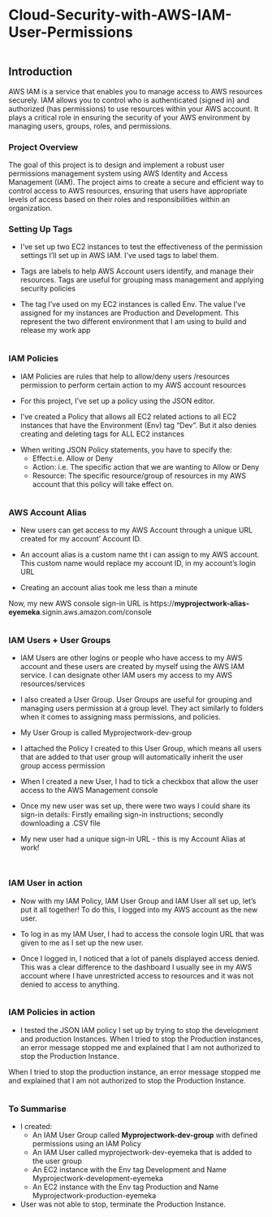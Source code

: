 # Cloud-Security-with-AWS-IAM-User-Permissions

<!-- wp:image {"id":29,"sizeSlug":"large","linkDestination":"none"} -->
<figure class="wp-block-image size-large"><img src="https://eyemekacybersecurityportfolio.wordpress.com/wp-content/uploads/2024/09/architecture.png?w=1024" alt="" class="wp-image-29" /></figure>
<!-- /wp:image -->

<!-- wp:heading -->
<h2 class="wp-block-heading">Introduction</h2>
<!-- /wp:heading -->

<!-- wp:paragraph -->
<p>AWS IAM is a service that enables you to manage access to AWS resources securely. IAM allows you to control who is authenticated (signed in) and authorized (has permissions) to use resources within your AWS account. It plays a critical role in ensuring the security of your AWS environment by managing users, groups, roles, and permissions.</p>
<!-- /wp:paragraph -->

<!-- wp:more -->
<!--more-->
<!-- /wp:more -->

<!-- wp:heading {"level":3} -->
<h3 class="wp-block-heading">Project Overview</h3>
<!-- /wp:heading -->

<!-- wp:paragraph -->
<p>The goal of this project is to design and implement a robust user permissions management system using AWS Identity and Access Management (IAM). The project aims to create a secure and efficient way to control access to AWS resources, ensuring that users have appropriate levels of access based on their roles and responsibilities within an organization.</p>
<!-- /wp:paragraph -->

<!-- wp:heading {"level":3} -->
<h3 class="wp-block-heading">Setting Up Tags</h3>
<!-- /wp:heading -->

<!-- wp:list -->
<ul class="wp-block-list"><!-- wp:list-item -->
<li>I’ve set up two EC2 instances to test the effectiveness of the permission settings I’ll set up in AWS IAM. I’ve used tags to label them.</li>
<!-- /wp:list-item --></ul>
<!-- /wp:list -->

<!-- wp:list -->
<ul class="wp-block-list"><!-- wp:list-item -->
<li>Tags are labels to help AWS Account users identify, and manage their resources. Tags are useful for grouping mass management and applying security policies</li>
<!-- /wp:list-item --></ul>
<!-- /wp:list -->

<!-- wp:list -->
<ul class="wp-block-list"><!-- wp:list-item -->
<li>The tag I’ve used on my EC2 instances is called Env. The value I’ve assigned for my instances are Production and Development. This represent the two different environment that I am using to build and release my work app</li>
<!-- /wp:list-item --></ul>
<!-- /wp:list -->

<!-- wp:image {"id":36,"sizeSlug":"large","linkDestination":"none"} -->
<figure class="wp-block-image size-large"><img src="https://eyemekacybersecurityportfolio.wordpress.com/wp-content/uploads/2024/09/screenshot-34.png?w=871" alt="" class="wp-image-36" /></figure>
<!-- /wp:image -->

<!-- wp:heading {"level":3} -->
<h3 class="wp-block-heading">IAM Policies</h3>
<!-- /wp:heading -->

<!-- wp:list -->
<ul class="wp-block-list"><!-- wp:list-item -->
<li>IAM Policies are rules that help to allow/deny users /resources permission to perform certain action to my AWS account resources</li>
<!-- /wp:list-item --></ul>
<!-- /wp:list -->

<!-- wp:list -->
<ul class="wp-block-list"><!-- wp:list-item -->
<li>For this project, I’ve set up a policy using the JSON editor.</li>
<!-- /wp:list-item --></ul>
<!-- /wp:list -->

<!-- wp:list -->
<ul class="wp-block-list"><!-- wp:list-item -->
<li>I’ve created a Policy that allows all EC2 related actions to all EC2 instances that have the Environment (Env) tag “Dev”. But it also denies creating and deleting tags for ALL EC2 instances</li>
<!-- /wp:list-item --></ul>
<!-- /wp:list -->

<!-- wp:list -->
<ul class="wp-block-list"><!-- wp:list-item -->
<li>When writing JSON Policy statements, you have to specify the:<!-- wp:list -->
<ul class="wp-block-list"><!-- wp:list-item -->
<li>Effect:i.e. Allow or Deny</li>
<!-- /wp:list-item -->

<!-- wp:list-item -->
<li>Action: i.e. The specific action that we are wanting to Allow or Deny</li>
<!-- /wp:list-item -->

<!-- wp:list-item -->
<li>Resource: The specific resource/group of resources in my AWS account that this policy will take effect on.</li>
<!-- /wp:list-item --></ul>
<!-- /wp:list --></li>
<!-- /wp:list-item --></ul>
<!-- /wp:list -->

<!-- wp:image {"id":38,"sizeSlug":"large","linkDestination":"none"} -->
<figure class="wp-block-image size-large"><img src="https://eyemekacybersecurityportfolio.wordpress.com/wp-content/uploads/2024/09/screenshot-36.png?w=1024" alt="" class="wp-image-38" /></figure>
<!-- /wp:image -->

<!-- wp:heading {"level":3} -->
<h3 class="wp-block-heading">AWS Account Alias</h3>
<!-- /wp:heading -->

<!-- wp:list -->
<ul class="wp-block-list"><!-- wp:list-item -->
<li>New users can get access to my AWS Account through a unique URL created for my account’ Account ID.</li>
<!-- /wp:list-item --></ul>
<!-- /wp:list -->

<!-- wp:list -->
<ul class="wp-block-list"><!-- wp:list-item -->
<li>An account alias is a custom name tht i can assign to my AWS account. This custom name would replace my account ID, in my account’s login URL</li>
<!-- /wp:list-item --></ul>
<!-- /wp:list -->

<!-- wp:list -->
<ul class="wp-block-list"><!-- wp:list-item -->
<li>Creating an account alias took me less than a minute</li>
<!-- /wp:list-item --></ul>
<!-- /wp:list -->

<!-- wp:paragraph -->
<p>Now, my new AWS console sign-in URL is<strong> </strong>https://<strong>myprojectwork-alias-eyemeka</strong>.signin.aws.amazon.com/console</p>
<!-- /wp:paragraph -->

<!-- wp:image {"id":40,"sizeSlug":"large","linkDestination":"none"} -->
<figure class="wp-block-image size-large"><img src="https://eyemekacybersecurityportfolio.wordpress.com/wp-content/uploads/2024/09/screenshot-37.png?w=1024" alt="" class="wp-image-40" /></figure>
<!-- /wp:image -->

<!-- wp:heading {"level":3} -->
<h3 class="wp-block-heading">IAM Users + User Groups</h3>
<!-- /wp:heading -->

<!-- wp:paragraph -->
<p><span class="OYPEnA font-feature-liga-off font-feature-clig-off font-feature-calt-off text-decoration-none text-strikethrough-none" style="color: rgb(0, 0, 0);font-weight: 600;font-style: normal"></span></p>
<!-- /wp:paragraph -->

<!-- wp:list -->
<ul class="wp-block-list"><!-- wp:list-item -->
<li>IAM Users are other logins or people who have access to my AWS account and these users are created by myself using the AWS IAM service. I can designate other IAM users my access to my AWS resources/services</li>
<!-- /wp:list-item --></ul>
<!-- /wp:list -->

<!-- wp:list -->
<ul class="wp-block-list"><!-- wp:list-item -->
<li>I also created a User Group. User Groups are useful for grouping and managing users permission at a group level. They act similarly to folders when it comes to assigning mass permissions, and policies.</li>
<!-- /wp:list-item --></ul>
<!-- /wp:list -->

<!-- wp:list -->
<ul class="wp-block-list"><!-- wp:list-item -->
<li>My User Group is called Myprojectwork-dev-group</li>
<!-- /wp:list-item --></ul>
<!-- /wp:list -->

<!-- wp:list -->
<ul class="wp-block-list"><!-- wp:list-item -->
<li>I attached the Policy I created to this User Group, which means all users that are added to that user group will automatically inherit the user group access permission</li>
<!-- /wp:list-item --></ul>
<!-- /wp:list -->

<!-- wp:list -->
<ul class="wp-block-list"><!-- wp:list-item -->
<li>When I created a new User, I had to tick a checkbox that allow the user access to the AWS Management console</li>
<!-- /wp:list-item --></ul>
<!-- /wp:list -->

<!-- wp:list -->
<ul class="wp-block-list"><!-- wp:list-item -->
<li>Once my new user was set up, there were two ways I could share its sign-in details: Firstly emailing sign-in instructions; secondly downloading a .CSV file</li>
<!-- /wp:list-item --></ul>
<!-- /wp:list -->

<!-- wp:list -->
<ul class="wp-block-list"><!-- wp:list-item -->
<li>My new user had a unique sign-in URL - this is my Account Alias at work!</li>
<!-- /wp:list-item --></ul>
<!-- /wp:list -->

<!-- wp:image {"id":44,"sizeSlug":"large","linkDestination":"none"} -->
<figure class="wp-block-image size-large"><img src="https://eyemekacybersecurityportfolio.wordpress.com/wp-content/uploads/2024/09/screenshot-38.png?w=1024" alt="" class="wp-image-44" /></figure>
<!-- /wp:image -->

<!-- wp:image {"id":46,"sizeSlug":"large","linkDestination":"none"} -->
<figure class="wp-block-image size-large"><img src="https://eyemekacybersecurityportfolio.wordpress.com/wp-content/uploads/2024/09/screenshot-39.png?w=1024" alt="" class="wp-image-46" /></figure>
<!-- /wp:image -->

<!-- wp:heading {"level":3} -->
<h3 class="wp-block-heading">IAM User in action</h3>
<!-- /wp:heading -->

<!-- wp:list -->
<ul class="wp-block-list"><!-- wp:list-item -->
<li>Now with my IAM Policy, IAM User Group and IAM User all set up, let’s put it all together! To do this, I logged into my AWS account as the new user.</li>
<!-- /wp:list-item --></ul>
<!-- /wp:list -->

<!-- wp:list -->
<ul class="wp-block-list"><!-- wp:list-item -->
<li>To log in as my IAM User, I had to access the console login URL that was given to me as I set up the new user.</li>
<!-- /wp:list-item --></ul>
<!-- /wp:list -->

<!-- wp:list -->
<ul class="wp-block-list"><!-- wp:list-item -->
<li>Once I logged in, I noticed that a lot of panels displayed access denied. This was a clear difference to the dashboard I usually see in my AWS account where I have unrestricted access to resources and it was not denied to access to anything.</li>
<!-- /wp:list-item --></ul>
<!-- /wp:list -->

<!-- wp:image {"id":51,"sizeSlug":"large","linkDestination":"none"} -->
<figure class="wp-block-image size-large"><img src="https://eyemekacybersecurityportfolio.wordpress.com/wp-content/uploads/2024/09/screenshot-40-1.png?w=1024" alt="" class="wp-image-51" /></figure>
<!-- /wp:image -->

<!-- wp:heading {"level":3} -->
<h3 class="wp-block-heading">IAM Policies in action</h3>
<!-- /wp:heading -->

<!-- wp:list -->
<ul class="wp-block-list"><!-- wp:list-item -->
<li>I tested the JSON IAM policy I set up by trying to stop the development and production Instances. When I tried to stop the Production instances, an error message stopped me and explained that I am not authorized to stop the Production Instance.</li>
<!-- /wp:list-item --></ul>
<!-- /wp:list -->

<!-- wp:paragraph -->
<p>When I tried to stop the production instance, an error message stopped me and explained that I am not authorized to stop the Production Instance.</p>
<!-- /wp:paragraph -->

<!-- wp:image {"id":53,"sizeSlug":"large","linkDestination":"none"} -->
<figure class="wp-block-image size-large"><img src="https://eyemekacybersecurityportfolio.wordpress.com/wp-content/uploads/2024/09/screenshot-41.png?w=1024" alt="" class="wp-image-53" /></figure>
<!-- /wp:image -->

<!-- wp:heading {"level":3} -->
<h3 class="wp-block-heading">To Summarise</h3>
<!-- /wp:heading -->

<!-- wp:list -->
<ul class="wp-block-list"><!-- wp:list-item -->
<li>I created:<!-- wp:list -->
<ul class="wp-block-list"><!-- wp:list-item -->
<li>An IAM User Group called <strong>Myprojectwork-dev-group</strong> with defined permissions using an IAM Policy</li>
<!-- /wp:list-item -->

<!-- wp:list-item -->
<li>An IAM User called myprojectwork-dev-eyemeka that is added to the user group</li>
<!-- /wp:list-item -->

<!-- wp:list-item -->
<li>An EC2 instance with the Env tag Development and Name Myprojectwork-development-eyemeka</li>
<!-- /wp:list-item -->

<!-- wp:list-item -->
<li>An EC2 instance with the Env tag Production and Name Myprojectwork-production-eyemeka</li>
<!-- /wp:list-item --></ul>
<!-- /wp:list --></li>
<!-- /wp:list-item -->

<!-- wp:list-item -->
<li>User was not able to stop, terminate the Production Instance.</li>
<!-- /wp:list-item --></ul>
<!-- /wp:list -->

<!-- wp:paragraph -->
<p></p>
<!-- /wp:paragraph -->

<!-- wp:paragraph -->
<p></p>
<!-- /wp:paragraph -->

<!-- wp:paragraph -->
<p></p>
<!-- /wp:paragraph -->
